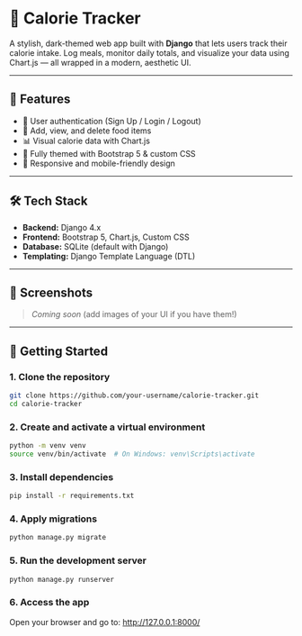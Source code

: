 # 🥗 Calorie Tracker

A stylish, dark-themed web app built with **Django** that lets users track their calorie intake. Log meals, monitor daily totals, and visualize your data using Chart.js — all wrapped in a modern, aesthetic UI.

---

## 🌟 Features

- 🔐 User authentication (Sign Up / Login / Logout)
- 📝 Add, view, and delete food items
- 📊 Visual calorie data with Chart.js
- 🎨 Fully themed with Bootstrap 5 & custom CSS
- 🌈 Responsive and mobile-friendly design

---

## 🛠️ Tech Stack

- **Backend:** Django 4.x
- **Frontend:** Bootstrap 5, Chart.js, Custom CSS
- **Database:** SQLite (default with Django)
- **Templating:** Django Template Language (DTL)

---

## 📸 Screenshots

> _Coming soon_ (add images of your UI if you have them!)

---

## 🚀 Getting Started

### 1. Clone the repository

```bash
git clone https://github.com/your-username/calorie-tracker.git
cd calorie-tracker
```

### 2. Create and activate a virtual environment

```bash
python -m venv venv
source venv/bin/activate  # On Windows: venv\Scripts\activate
```

### 3. Install dependencies
```bash
pip install -r requirements.txt
```

### 4. Apply migrations
```bash
python manage.py migrate
```
### 5. Run the development server
```bash
python manage.py runserver
```
### 6. Access the app
Open your browser and go to: http://127.0.0.1:8000/
